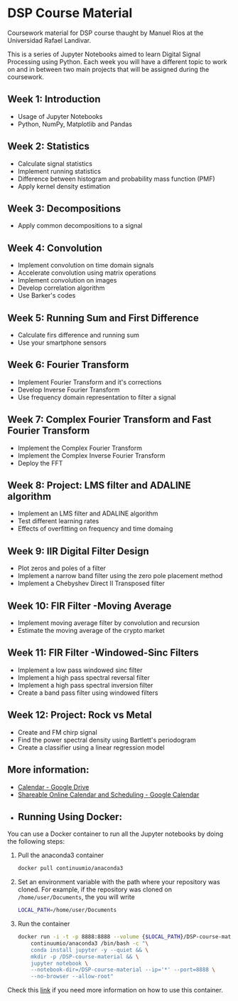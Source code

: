 # DSP Course Material

Coursework material for DSP course thaught by Manuel Rios at the Universidad Rafael Landivar.

This is a series of Jupyter Notebooks aimed to learn Digital Signal Processing using Python. Each week you will have a different topic to work on and in between two main projects that will be assigned during the coursework.

## Week 1: Introduction

* Usage of Jupyter Notebooks
* Python, NumPy, Matplotlib and Pandas

## Week 2: Statistics

* Calculate signal statistics
* Implement running statistics
* Difference between histogram and probability mass function (PMF)
* Apply kernel density estimation

## Week 3: Decompositions

* Apply common decompositions to a signal

## Week 4: Convolution

* Implement convolution on time domain signals
* Accelerate convolution using matrix operations
* Implement convolution on images
* Develop correlation algorithm
* Use Barker's codes

## Week 5: Running Sum and First Difference

* Calculate firs difference and running sum
* Use your smartphone sensors

## Week 6: Fourier Transform

* Implement Fourier Transform and it's corrections
* Develop Inverse Fourier Transform
* Use frequency domain representation to filter a signal

## Week 7: Complex Fourier Transform and Fast Fourier Transform

* Implement the Complex Fourier Transform
* Implement the Complex Inverse Fourier Transform
* Deploy the FFT

## Week 8: Project: LMS filter and ADALINE algorithm

* Implement an LMS filter and ADALINE algorithm
* Test different learning rates
* Effects of overfitting on frequency and time domaing

## Week 9: IIR Digital Filter Design

* Plot zeros and poles of a filter
* Implement a narrow band filter using the zero pole placement method
* Implement a Chebyshev Direct II Transposed filter

## Week 10: FIR Filter -Moving Average

* Implement moving average filter by convolution and recursion
* Estimate the moving average of the crypto market

## Week 11: FIR Filter -Windowed-Sinc Filters

* Implement a low pass windowed sinc filter
* Implement a high pass spectral reversal filter
* Implement a high pass spectral inversion filter    
* Create a band pass filter using windowed filters

## Week 12: Project: Rock vs Metal

* Create and FM chirp signal
* Find the power spectral density using Bartlett's periodogram
* Create a classifier using a linear regression model

## More information:

* [Calendar - Google Drive](https://docs.google.com/spreadsheets/d/e/2PACX-1vRtuxRoc4WAkxlhIIzUuHW4ldcrHZxXXcQajIC32d89g5fT3zGkVJ2Z8BlP5DMcwBgDnI9j1PuEGoY2/pubhtml)
* [Shareable Online Calendar and Scheduling - Google Calendar](https://calendar.google.com/calendar/u/0?cid=NXRjcWJoOThtODM5NG8yNGQ0cDRhZm1rYm9AZ3JvdXAuY2FsZW5kYXIuZ29vZ2xlLmNvbQ)
* ## Running Using Docker:

You can use a Docker container to run all the Jupyter notebooks by doing the following steps:

1. Pull the anaconda3 container
   
   ```bash
   docker pull continuumio/anaconda3
   ```

2. Set an environment variable with the path where your repository was cloned. For example, if the repository was cloned on `/home/user/Documents`, the you will write
   
   ```bash
   LOCAL_PATH=/home/user/Documents
   ```

3. Run the container
   
   ```bash
   docker run -i -t -p 8888:8888 --volume {$LOCAL_PATH}/DSP-course-material:/DSP-course-material \
       continuumio/anaconda3 /bin/bash -c "\
       conda install jupyter -y --quiet && \
       mkdir -p /DSP-course-material && \
       jupyter notebook \
       --notebook-dir=/DSP-course-material --ip='*' --port=8888 \
       --no-browser --allow-root"
   ```

Check this [link](https://hub.docker.com/r/continuumio/anaconda3) if you need more information on how to use this container.
